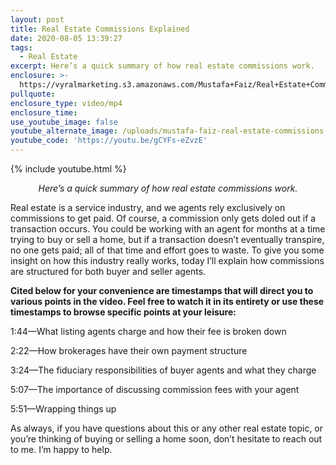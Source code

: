 ```yaml
---
layout: post
title: Real Estate Commissions Explained
date: 2020-08-05 13:39:27
tags:
  - Real Estate
excerpt: Here’s a quick summary of how real estate commissions work.
enclosure: >-
  https://vyralmarketing.s3.amazonaws.com/Mustafa+Faiz/Real+Estate+Commissions+Explained.mp4
pullquote:
enclosure_type: video/mp4
enclosure_time:
use_youtube_image: false
youtube_alternate_image: /uploads/mustafa-faiz-real-estate-commissions-yt.jpg
youtube_code: 'https://youtu.be/gCYFs-eZvzE'
---
```


{% include youtube.html %}

<p style="text-align: center;"><em>Here’s a quick summary of how real estate commissions work.</em></p>

Real estate is a service industry, and we agents rely exclusively on commissions to get paid. Of course, a commission only gets doled out if a transaction occurs. You could be working with an agent for months at a time trying to buy or sell a home, but if a transaction doesn’t eventually transpire, no one gets paid; all of that time and effort goes to waste. To give you some insight on how this industry really works, today I’ll explain how commissions are structured for both buyer and seller agents.&nbsp;

**Cited below for your convenience are timestamps that will direct you to various points in the video. Feel free to watch it in its entirety or use these timestamps to browse specific points at your leisure:**

1:44—What listing agents charge and how their fee is broken down

2:22—How brokerages have their own payment structure

3:24—The fiduciary responsibilities of buyer agents and what they charge

5:07—The importance of discussing commission fees with your agent&nbsp;

5:51—Wrapping things up

As always, if you have questions about this or any other real estate topic, or you’re thinking of buying or selling a home soon, don’t hesitate to reach out to me. I’m happy to help.&nbsp;